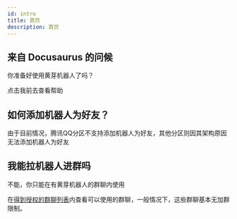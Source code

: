 ```yaml
---
id: intro
title: 首页
description: 首页
---
```


## 来自 Docusaurus 的问候

你准备好使用黄芽机器人了吗？

点击我前去查看帮助

## 如何添加机器人为好友？

由于目前情况，腾讯QQ分区不支持添加机器人为好友，其他分区则因其架构原因无法添加机器人为好友

## 我能拉机器人进群吗

不能，你只能在有黄芽机器人的群聊内使用

在[得到授权的群聊列表](/list/qqgroup)内查看可以使用的群聊，一般情况下，这些群聊基本无加群限制。

<!--## 自定义标题 ID {#custom-id}

你可以用 `{#custom-id}` 语法自定义标题 ID。-->